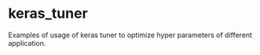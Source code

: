 # keras_tuner
Examples of usage of keras tuner to optimize hyper parameters of different application.
